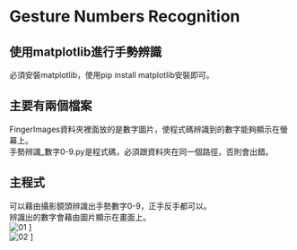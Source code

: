# Gesture Numbers Recognition
## 使用matplotlib進行手勢辨識
必須安裝matplotlib，使用pip install matplotlib安裝即可。

## 主要有兩個檔案
FingerImages資料夾裡面放的是數字圖片，使程式碼辨識到的數字能夠顯示在螢幕上。   
手勢辨識_數字0-9.py是程式碼，必須跟資料夾在同一個路徑，否則會出錯。 

## 主程式
可以藉由攝影鏡頭辨識出手勢數字0-9，正手反手都可以。  
辨識出的數字會藉由圖片顯示在畫面上。  
![01](https://github.com/AAyorkAA/Gesture_Recognition/assets/79737535/f617a9a6-0c4b-4c07-833a-4ee2a285d2a6)
]  
![02](https://github.com/AAyorkAA/Gesture_Recognition/assets/79737535/5e234f1c-8f6d-45df-97aa-a5c50fc63e70)
]
